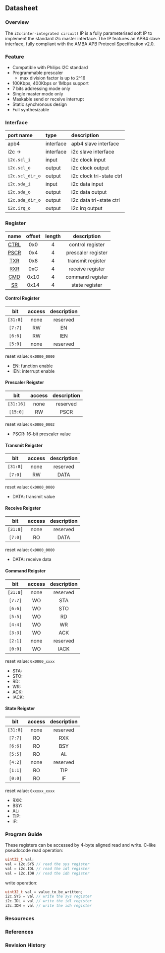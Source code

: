 ## Datasheet

### Overview
The `i2c(inter-integrated circuit)` IP is a fully parameterised soft IP to implement the standard i2c master interface. The IP features an APB4 slave interface, fully compliant with the AMBA APB Protocol Specification v2.0.

### Feature
* Compatible with Philips I2C standard
* Programmable prescaler
    * max division factor is up to 2^16
* 100Kbps, 400Kbps or 1Mbps support
* 7 bits addressing mode only
* Single master mode only
* Maskable send or receive interrupt
* Static synchronous design
* Full synthesizable

### Interface
| port name | type        | description          |
|:--------- |:------------|:---------------------|
| apb4      | interface   | apb4 slave interface |
| i2c ->    | interface   | i2c slave interface |
| `i2c.scl_i` | input | i2c clock input |
| `i2c.scl_o` | output | i2c clock output |
| `i2c.scl_dir_o` | output | i2c clock tri-state ctrl |
| `i2c.sda_i` | input | i2c data input |
| `i2c.sda_o` | output | i2c data output |
| `i2c.sda_dir_o` | output | i2c data tri-state ctrl |
| `i2c.irq_o` | output | i2c irq output |

### Register

| name | offset  | length | description |
|:----:|:-------:|:-----: | :---------: |
| [CTRL](#control-register) | 0x0 | 4 | control register |
| [PSCR](#prescaler-reigster) | 0x4 | 4 | prescaler register |
| [TXR](#transmit-reigster) | 0x8 | 4 | transmit register |
| [RXR](#receive-reigster) | 0xC | 4 | receive register |
| [CMD](#command-reigster) | 0x10 | 4 | command register |
| [SR](#state-reigster) | 0x14 | 4 | state register |

#### Control Register
| bit | access  | description |
|:---:|:-------:| :---------: |
| `[31:8]` | none | reserved |
| `[7:7]` | RW | EN |
| `[6:6]` | RW | IEN |
| `[5:0]` | none | reserved |

reset value: `0x0000_0000`

* EN: function enable
* IEN: interrupt enable

#### Prescaler Reigster
| bit | access  | description |
|:---:|:-------:| :---------: |
| `[31:16]` | none | reserved |
| `[15:0]` | RW | PSCR |

reset value: `0x0000_0002`

* PSCR: 16-bit prescaler value

#### Transmit Reigster
| bit | access  | description |
|:---:|:-------:| :---------: |
| `[31:8]` | none | reserved |
| `[7:0]` | RW | DATA |

reset value: `0x0000_0000`

* DATA: transmit value

#### Receive Reigster
| bit | access  | description |
|:---:|:-------:| :---------: |
| `[31:8]` | none | reserved |
| `[7:0]` | RO | DATA |

reset value: `0x0000_0000`

* DATA: receive data

#### Command Reigster
| bit | access  | description |
|:---:|:-------:| :---------: |
| `[31:8]` | none | reserved |
| `[7:7]` | WO | STA |
| `[6:6]` | WO | STO |
| `[5:5]` | WO | RD |
| `[4:4]` | WO | WR |
| `[3:3]` | WO | ACK |
| `[2:1]` | none | reserved |
| `[0:0]` | WO | IACK |

reset value: `0x0000_xxxx`

* STA:
* STO:
* RD:
* WR:
* ACK:
* IACK:

#### State Reigster
| bit | access  | description |
|:---:|:-------:| :---------: |
| `[31:8]` | none | reserved |
| `[7:7]` | RO | RXK |
| `[6:6]` | RO | BSY |
| `[5:5]` | RO | AL |
| `[4:2]` | none | reserved |
| `[1:1]` | RO | TIP |
| `[0:0]` | RO | IF |

reset value: `0xxxxx_xxxx`

* RXK:
* BSY:
* AL:
* TIP:
* IF:

### Program Guide
These registers can be accessed by 4-byte aligned read and write. C-like pseudocode read operation:
```c
uint32_t val;
val = i2c.SYS // read the sys register
val = i2c.IDL // read the idl register
val = i2c.IDH // read the idh register

```
write operation:
```c
uint32_t val = value_to_be_written;
i2c.SYS = val // write the sys register
i2c.IDL = val // write the idl register
i2c.IDH = val // write the idh register

```

### Resoureces
### References
### Revision History